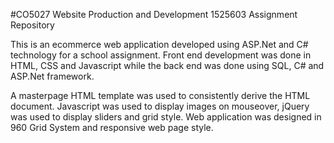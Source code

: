 #CO5027 Website Production and Development
1525603
Assignment Repository

This is an ecommerce web application developed using ASP.Net and C# technology for a school assignment. Front end development was done in HTML, CSS and Javascript while the back end was done using SQL, C# and ASP.Net framework. 

A masterpage HTML template was used to consistently derive the HTML document.
Javascript was used to display images on mouseover, jQuery was used to display sliders and grid style.
Web application was designed in 960 Grid System and responsive web page style. 
